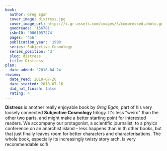 ```yaml
---
book:
  author: Greg Egan
  cover_image: distress.jpg
  cover_image_url: https://i.gr-assets.com/images/S/compressed.photo.goodreads.com/books/1223643478l/156781.jpg
  goodreads: '156781'
  isbn10: '0061057274'
  pages: '456'
  publication_year: '1998'
  series: Subjective Cosmology
  series_position: '3'
  slug: distress
  title: Distress
plan:
  date_added: '2018-04-24'
review:
  date_read: 2018-07-20
  date_started: 2018-07-16
  did_not_finish: false
  rating: 4
---
```


**Distress** is another really enjoyable book by *Greg Egan*, part of his very loosely connected **Subjective Cosmology** trilogy. It's less "weird" than the other two parts, and might make a better starting point for interested readers. We accompany our protagonist, a scientific journalist, to a phyics conference on an anarchist island – less happens than in th other books, but that just finally leaves room for better characters and characterisations. The whole book, especially its increasingly twisty story arch, is very recommendable scifi.
